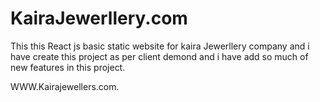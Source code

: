 # KairaJewerllery.com
 This this React js basic static website  for kaira Jewerllery company and i have create this project  as per client demond and i have add so  much  of new features in this project.

WWW.Kairajewellers.com.
